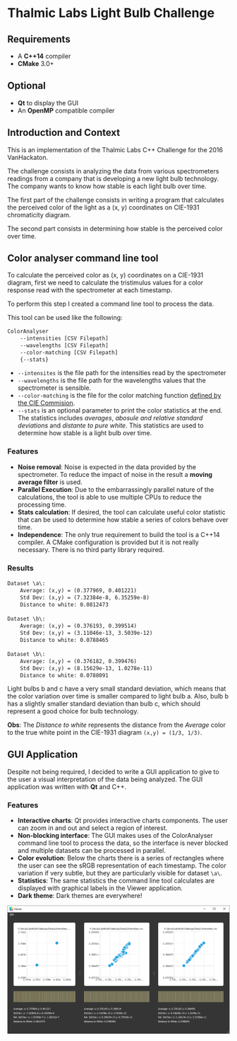 # Thalmic Labs Light Bulb Challenge

## Requirements
- A **C++14** compiler
- **CMake** 3.0+

## Optional
- **Qt** to display the GUI
- An **OpenMP** compatible compiler

## Introduction and Context
This is an implementation of the Thalmic Labs C++ Challenge for the 2016 VanHackaton.

The challenge consists in analyzing the data from various spectrometers readings from a company that is developing a new light bulb technology. The company wants to know how stable is each light bulb over time.

The first part of the challenge consists in writing a program that calculates the perceived color of the light as a (x, y) coordinates on CIE-1931 chromaticity diagram.

The second part consists in determining how stable is the perceived color over time.

## Color analyser command line tool
To calculate the perceived color as (x, y) coordinates on a CIE-1931 diagram, first we need to calculate the tristimulus values for a color response read with the spectrometer at each timestamp.

To perform this step I created a command line tool to process the data.

This tool can be used like the following:

    ColorAnalyser
        --intensities [CSV Filepath]
        --wavelengths [CSV Filepath]
        --color-matching [CSV Filepath]
        {--stats}

- `--intensites` is the file path for the intensities read by the spectrometer
- `--wavelengths` is the file path for the wavelengths values that the spectrometer is sensible.
- `--color-matching` is the file for the color matching function [defined by the CIE Commision](http://cvrl.ioo.ucl.ac.uk/cmfs.htm).
- `--stats` is an optional parameter to print the color statistics at the end. The statistics includes *averages*, *abosule and relative standard deviations* and *distante to pure white*. This statistics are used to determine how stable is a light bulb over time.

### Features
- **Noise removal**: Noise is expected in the data provided by the spectrometer. To reduce the impact of noise in the result a **moving average filter** is used.
- **Parallel Execution**: Due to the embarrassingly parallel nature of the calculations, the tool is able to use multiple CPUs to reduce the processing time.
- **Stats calculation**: If desired, the tool can calculate useful color statistic that can be used to determine how stable a series of colors behave over time.
- **Independence**: The only true requirement to build the tool is a C++14 compiler. A CMake configuration is provided but it is not really necessary. There is no third party library required.

### Results
    Dataset \a\:
        Average: (x,y) = (0.377969, 0.401221)
        Std Dev: (x,y) = (7.32384e-8, 6.35259e-8)
        Distance to white: 0.0812473

    Dataset \b\:
        Average: (x,y) = (0.376193, 0.399514)
        Std Dev: (x,y) = (3.11046e-13, 3.5039e-12)
        Distance to white: 0.0788465

    Dataset \b\:
        Average: (x,y) = (0.376182, 0.399476)
        Std Dev: (x,y) = (8.15629e-13, 1.0278e-11)
        Distance to white: 0.0788091

Light bulbs b and c have a very small standard deviation, which means that the color variation over time is smaller compared to light bulb a. Also, bulb b has a slightly smaller standard deviation than bulb c, which should represent a good choice for bulb technology.

**Obs**: The *Distance to white* represents the distance from the *Average* color to the true white point in the CIE-1931 diagram `(x,y) = (1/3, 1/3)`.

## GUI Application

Despite not being required, I decided to write a GUI application to give to the user a visual interpretation of the data being analyzed. The GUI application was written with **Qt** and C++.

### Features
- **Interactive charts**: Qt provides interactive charts components. The user can zoom in and out and select a region of interest.
- **Non-blocking interface**: The GUI makes uses of the ColorAnalyser command line tool to process the data, so the interface is never blocked and multiple datasets can be processed in parallel.
- **Color evolution**: Below the charts there is a series of rectangles where the user can see the sRGB representation of each timestamp. The color variation if very subtle, but they are particularly visible for dataset `\a\`.
- **Statistics**: The same statistics the command line tool calculates are displayed with graphical labels in the Viewer application.
- **Dark theme**: Dark themes are everywhere!

![](https://raw.githubusercontent.com/mcleary/LightBulbChallenge/master/Screenshots/Viewer1.png)
